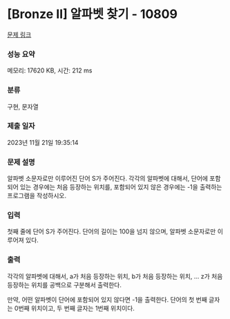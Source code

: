 # [Bronze II] 알파벳 찾기 - 10809 

[문제 링크](https://www.acmicpc.net/problem/10809) 

### 성능 요약

메모리: 17620 KB, 시간: 212 ms

### 분류

구현, 문자열

### 제출 일자

2023년 11월 21일 19:35:14

### 문제 설명

<p>알파벳 소문자로만 이루어진 단어 S가 주어진다. 각각의 알파벳에 대해서, 단어에 포함되어 있는 경우에는 처음 등장하는 위치를, 포함되어 있지 않은 경우에는 -1을 출력하는 프로그램을 작성하시오.</p>

### 입력 

 <p>첫째 줄에 단어 S가 주어진다. 단어의 길이는 100을 넘지 않으며, 알파벳 소문자로만 이루어져 있다.</p>

### 출력 

 <p>각각의 알파벳에 대해서, a가 처음 등장하는 위치, b가 처음 등장하는 위치, ... z가 처음 등장하는 위치를 공백으로 구분해서 출력한다.</p>

<p>만약, 어떤 알파벳이 단어에 포함되어 있지 않다면 -1을 출력한다. 단어의 첫 번째 글자는 0번째 위치이고, 두 번째 글자는 1번째 위치이다.</p>

